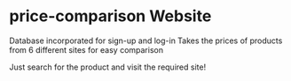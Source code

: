 # price-comparison Website

Database incorporated for sign-up and log-in
Takes the prices of products from 6 different sites for easy comparison

Just search for the product and visit the required site!
